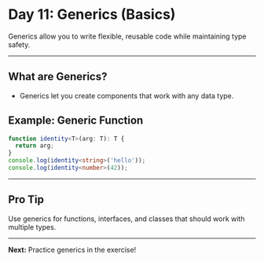 # Day 11: Generics (Basics)

Generics allow you to write flexible, reusable code while maintaining type safety.

---

## What are Generics?
- Generics let you create components that work with any data type.

## Example: Generic Function
```ts
function identity<T>(arg: T): T {
  return arg;
}
console.log(identity<string>('hello'));
console.log(identity<number>(42));
```

---

## Pro Tip
Use generics for functions, interfaces, and classes that should work with multiple types.

---

**Next:** Practice generics in the exercise!
